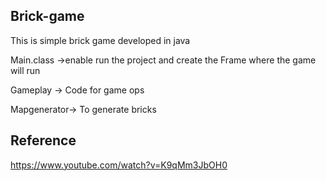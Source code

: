 ## Brick-game
This is simple brick game developed in java 

Main.class ->enable run the project and create the Frame where the game will run 

Gameplay -> Code for game ops

Mapgenerator-> To generate bricks 


## Reference 

https://www.youtube.com/watch?v=K9qMm3JbOH0